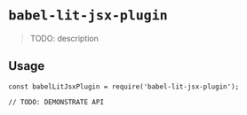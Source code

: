 # `babel-lit-jsx-plugin`

> TODO: description

## Usage

```
const babelLitJsxPlugin = require('babel-lit-jsx-plugin');

// TODO: DEMONSTRATE API
```
